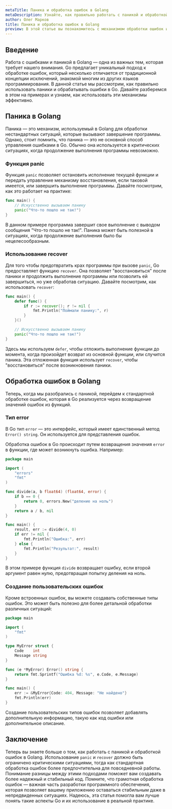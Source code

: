 ```yaml
---
metaTitle: Паника и обработка ошибок в Golang
metaDescription: Узнайте, как правильно работать с паникой и обработкой ошибок в Golang - от правильного использования функций panic и recover до обработки потенциальных ошибок
author: Олег Марков
title: Паника и обработка ошибок в Golang
preview: В этой статье вы познакомитесь с механизмом обработки ошибок и паникой в Golang- что поможет вам сделать ваш код более стабильным и безопасным
---
```


## Введение

Работа с ошибками и паникой в Golang — одна из важных тем, которая требует нашего внимания. Go предлагает уникальный подход к обработке ошибок, который несколько отличается от традиционной концепции исключений, знакомой многим из других языков программирования. В данной статье мы рассмотрим, как правильно использовать паники и обрабатывать ошибки в Go. Давайте разберемся в этом на примерах и узнаем, как использовать эти механизмы эффективно.

## Паника в Golang

Паника — это механизм, используемый в Golang для обработки нестандартных ситуаций, которые вызывают завершение программы. Однако, стоит помнить, что паника — это не основной способ управления ошибками в Go. Обычно она используется в критических ситуациях, когда продолжение выполнения программы невозможно.

### Функция panic

Функция `panic` позволяет остановить исполнение текущей функции и передать управление механизму восстановления, если таковой имеется, или завершить выполнение программы. Давайте посмотрим, как это работает на практике:

```go
func main() {
    // Искусственно вызываем панику
    panic("Что-то пошло не так!")
}
```

В данном примере программа завершит свое выполнение с выводом сообщения "Что-то пошло не так!". Паника может быть полезной в ситуациях, когда продолжение выполнения было бы нецелесообразным.

### Использование recover

Для того чтобы предотвратить крах программы при вызове `panic`, Go предоставляет функцию `recover`. Она позволяет "восстановиться" после паники и продолжить выполнение программы или позволить ей завершиться, но уже обработав ситуацию. Давайте посмотрим, как использовать `recover`:

```go
func main() {
    defer func() {
        if r := recover(); r != nil {
            fmt.Println("Поймали панику:", r)
        }
    }()

    // Искусственно вызываем панику
    panic("Что-то пошло не так!")
}
```

Здесь мы используем `defer`, чтобы отложить выполнение функции до момента, когда произойдет возврат из основной функции, или случится паника. Эта отложенная функция использует `recover`, чтобы "восстановиться" после возникновения паники.

## Обработка ошибок в Golang

Теперь, когда мы разобрались с паникой, перейдем к стандартной обработке ошибок, которая в Go реализуется через возвращение значений ошибок из функций.

### Тип error

В Go тип `error` — это интерфейс, который имеет единственный метод `Error() string`. Он используется для представления ошибок.

Обработка ошибок в Go происходит путем возвращения значения `error` в функции, где может возникнуть ошибка. Например:

```go
package main

import (
    "errors"
    "fmt"
)

func divide(a, b float64) (float64, error) {
    if b == 0 {
        return 0, errors.New("деление на ноль")
    }
    return a / b, nil
}

func main() {
    result, err := divide(4, 0)
    if err != nil {
        fmt.Println("Ошибка:", err)
    } else {
        fmt.Println("Результат:", result)
    }
}
```

В этом примере функция `divide` возвращает ошибку, если второй аргумент равен нулю, предотвращая попытку деления на ноль.

### Создание пользовательских ошибок

Кроме встроенных ошибок, вы можете создавать собственные типы ошибок. Это может быть полезно для более детальной обработки различных ситуаций:

```go
package main

import (
    "fmt"
)

type MyError struct {
    Code    int
    Message string
}

func (e *MyError) Error() string {
    return fmt.Sprintf("Ошибка %d: %s", e.Code, e.Message)
}

func main() {
    err := &MyError{Code: 404, Message: "Не найдено"}
    fmt.Println(err)
}
```

Создание пользовательских типов ошибок позволяет добавлять дополнительную информацию, такую как код ошибки или дополнительное описание.

## Заключение

Теперь вы знаете больше о том, как работать с паникой и обработкой ошибок в Golang. Использование `panic` и `recover` должно быть ограничено критическими ситуациями, тогда как стандартная обработка ошибок более предпочтительна для повседневной работы. Понимание разницы между этими подходами поможет вам создавать более надежный и стабильный код. Помните, что грамотная обработка ошибок — важная часть разработки программного обеспечения, которая позволяет вашему приложению оставаться стабильным даже в непредвиденных ситуациях. Надеюсь, эта статья помогла вам лучше понять такие аспекты Go и их использование в реальной практике.